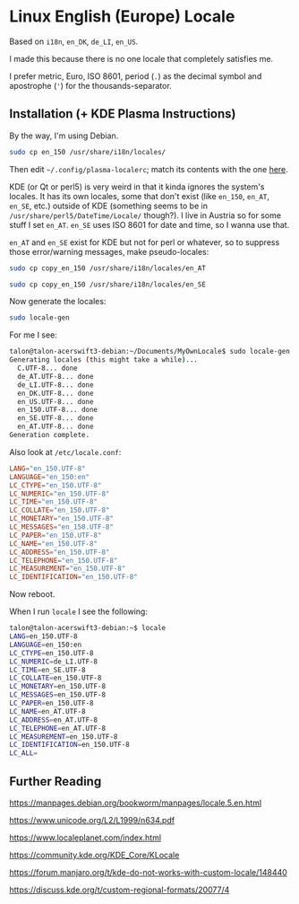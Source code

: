 <!-- # My own locale

English (Europe) `en_150`

Should go in `/usr/share/i18n/locales/.`  
`-rw-r--r-- 1 root root` -->

# Linux English (Europe) Locale

Based on `i18n`, `en_DK`, `de_LI`, `en_US`.

I made this because there is no one locale that completely satisfies me.

I prefer metric, Euro, ISO 8601, period (`.`) as the decimal symbol and
apostrophe (`'`) for the thousands-separator.

## Installation (+ KDE Plasma Instructions)

By the way, I'm using Debian.

```bash
sudo cp en_150 /usr/share/i18n/locales/
```

Then edit `~/.config/plasma-localerc`; match its contents with the one
[here](./plasma-localerc).

KDE (or Qt or perl5) is very weird in that it kinda ignores the system's
locales. It has its own locales, some that don't exist (like `en_150`, `en_AT`,
`en_SE`, etc.) outside of KDE (something seems to be in
`/usr/share/perl5/DateTime/Locale/` though?). I live in Austria so for some stuff
I set `en_AT`. `en_SE` uses ISO 8601 for date and time, so I wanna use that.

`en_AT` and `en_SE` exist for KDE but not for perl or whatever, so to suppress
those error/warning messages, make pseudo-locales:

```bash
sudo cp copy_en_150 /usr/share/i18n/locales/en_AT
```

```bash
sudo cp copy_en_150 /usr/share/i18n/locales/en_SE
```

Now generate the locales:

```bash
sudo locale-gen
```

For me I see:

```bash
talon@talon-acerswift3-debian:~/Documents/MyOwnLocale$ sudo locale-gen
Generating locales (this might take a while)...
  C.UTF-8... done
  de_AT.UTF-8... done
  de_LI.UTF-8... done
  en_DK.UTF-8... done
  en_US.UTF-8... done
  en_150.UTF-8... done
  en_SE.UTF-8... done
  en_AT.UTF-8... done
Generation complete.
```

Also look at `/etc/locale.conf`:

```conf
LANG="en_150.UTF-8"
LANGUAGE="en_150:en"
LC_CTYPE="en_150.UTF-8"
LC_NUMERIC="en_150.UTF-8"
LC_TIME="en_150.UTF-8"
LC_COLLATE="en_150.UTF-8"
LC_MONETARY="en_150.UTF-8"
LC_MESSAGES="en_150.UTF-8"
LC_PAPER="en_150.UTF-8"
LC_NAME="en_150.UTF-8"
LC_ADDRESS="en_150.UTF-8"
LC_TELEPHONE="en_150.UTF-8"
LC_MEASUREMENT="en_150.UTF-8"
LC_IDENTIFICATION="en_150.UTF-8"
```

Now reboot.

When I run `locale` I see the following:

```bash
talon@talon-acerswift3-debian:~$ locale
LANG=en_150.UTF-8
LANGUAGE=en_150:en
LC_CTYPE=en_150.UTF-8
LC_NUMERIC=de_LI.UTF-8
LC_TIME=en_SE.UTF-8
LC_COLLATE=en_150.UTF-8
LC_MONETARY=en_150.UTF-8
LC_MESSAGES=en_150.UTF-8
LC_PAPER=en_150.UTF-8
LC_NAME=en_AT.UTF-8
LC_ADDRESS=en_AT.UTF-8
LC_TELEPHONE=en_AT.UTF-8
LC_MEASUREMENT=en_150.UTF-8
LC_IDENTIFICATION=en_150.UTF-8
LC_ALL=
```

## Further Reading

<https://manpages.debian.org/bookworm/manpages/locale.5.en.html>

<https://www.unicode.org/L2/L1999/n634.pdf>

<https://www.localeplanet.com/index.html>

<https://community.kde.org/KDE_Core/KLocale>

<https://forum.manjaro.org/t/kde-do-not-works-with-custom-locale/148440>

<https://discuss.kde.org/t/custom-regional-formats/20077/4>
